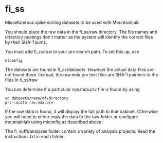 # fi_ss
Miscellaneous spike sorting datasets to be used with MountainLab

You should place the raw data in the fi_ss/raw directory.
The file names and directory nestings don't matter as the system will identify the correct files by their SHA-1 sums.

You must add fi_ss/raw to your prv search path. To set this up, use

```
mlconfig
```

The datasets are found in fi_ss/datasets. However the actual data files are not found there. Instead, the raw.mda.prv text files are SHA-1 pointers to the files in fi_ss/raw 

You can determine if a particular raw.mda.prv file is found by using

```
cd datasets/name/of/directory
prv-locate raw.mda.prv
```

If the raw data is found, it will display the full path to that dataset. Otherwise you will need to either copy the data to the raw folder or configure mountainlab using mlconfig as described above.

The fi_nufft/analyses folder contain a variety of analysis projects. Read the instructions.txt in each folder.

